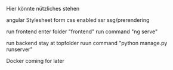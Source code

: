 Hier könnte nützliches stehen

angular
Stylesheet form
css
enabled ssr ssg/prerendering

run frontend
enter folder "frontend"
run command "ng serve"

run backend
stay at topfolder
ruun command "python manage.py runserver"

Docker coming for later